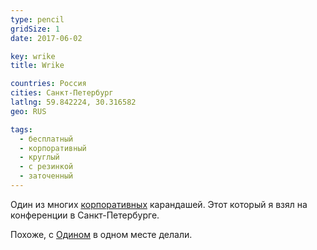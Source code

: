 ```yaml
---
type: pencil
gridSize: 1
date: 2017-06-02

key: wrike
title: Wrike

countries: Россия
cities: Санкт-Петербург
latlng: 59.842224, 30.316582
geo: RUS

tags:
  - бесплатный
  - корпоративный
  - круглый
  - с резинкой
  - заточенный
---
```


Один из многих [корпоративных](?tag=корпоративный) карандашей. Этот который я взял на конференции в Санкт-Петербурге.

Похоже, с [Одином](?display=odin) в одном месте делали.
